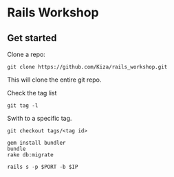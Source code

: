 # Rails Workshop

## Get started

Clone a repo:

```
git clone https://github.com/Kiza/rails_workshop.git
```

This will clone the entire git repo.

Check the tag list

```
git tag -l
```

Swith to a specific tag.

```
git checkout tags/<tag id>
```

```
gem install bundler
bundle
rake db:migrate

rails s -p $PORT -b $IP
```

